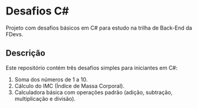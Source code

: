 # Desafios C#

Projeto com desafios básicos em C# para estudo na trilha de Back-End da FDevs.

## Descrição

Este repositório contém três desafios simples para iniciantes em C#:

1. Soma dos números de 1 a 10.  
2. Cálculo do IMC (Índice de Massa Corporal).  
3. Calculadora básica com operações padrão (adição, subtração, multiplicação e divisão).
